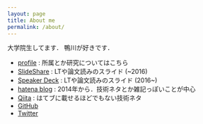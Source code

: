 ```yaml
---
layout: page
title: About me
permalink: /about/
---
```


大学院生してます．
鴨川が好きです．

- [profile](http://wkblab.github.io/member/nzw) : 所属とか研究についてはこちら
- [SlideShare](http://www.slideshare.net/kentonozawa75) : LTや論文読みのスライド (~2016)
- [Speaker Deck](https://speakerdeck.com/nzw0301) : LTや論文読みのスライド (2016~)
- [hatena blog](http://nzw.hatenablog.jp/) : 2014年から．技術ネタとか雑記っぽいことが中心
- [Qiita](http://qiita.com/nzw0301) : はてブに載せるほどでもない技術ネタ
- [GitHub](https://github.com/nzw0301)
- [Twitter](https://twitter.com/nzw0301)
